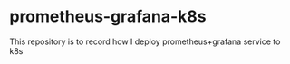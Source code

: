 # prometheus-grafana-k8s

This repository is to record how I deploy prometheus+grafana service to k8s

